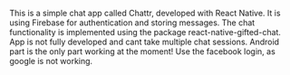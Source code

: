 This is a simple chat app called Chattr, developed with React Native.
It is using Firebase for authentication and storing messages.
The chat functionality is implemented using the package react-native-gifted-chat. 
App is not fully developed and cant take multiple chat sessions.
Android part is the only part working at the moment!
Use the facebook login, as google is not working.
